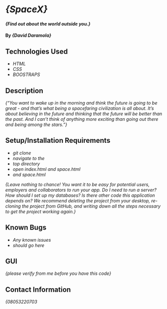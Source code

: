 # _{SpaceX}_

#### _{Find out about the world outside you.}_

#### By _**{David Daramola}**_

## Technologies Used

* _HTML_
* _CSS_
* _BOOSTRAPS_

## Description

_{“You want to wake up in the morning and think the future is going to be great - and that’s what being a
            spacefaring civilization is all about. It’s about believing in the future and thinking that the future will
            be better than the past. And I can’t think of anything more exciting than going out there and being among
            the stars.”}_

## Setup/Installation Requirements

* _git clone_
* _navigate to the_
* _top directory_
* _open index.html and space.html_
* _and space.html_

_{Leave nothing to chance! You want it to be easy for potential users, employers and collaborators to run your app. Do I need to run a server? How should I set up my databases? Is there other code this application depends on? We recommend deleting the project from your desktop, re-cloning the project from GitHub, and writing down all the steps necessary to get the project working again.}_

## Known Bugs

* _Any known issues_
* _should go here_

## GUI
_{please  verify from me before you have this code}_

## Contact Information

_{08053220703_